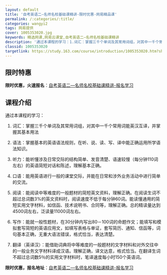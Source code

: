 ```yaml
---
layout: default
title: '自考英语二—名师名校基础课精讲-限时优惠-网易精品课'
permalink: /:categories/:title/
categories: wangyi2
tags: 网易提供
cover: 1005353020.jpg
keywords: 精选网课,网易云课堂,自考英语二—名师名校基础课精讲
description: '通过本课程的学习：1.词汇：掌握三千个单词及其常用词组，对其中一千个常用词能英汉互译，并掌握其基本用法2.语法：掌握基本'
classid: 1005353020
targetlink: https://study.163.com/course/introduction/1005353020.htm?share=1&shareId=1025206652&utm_campaign=share&utm_medium=iphoneShare&utm_source=&utm_u=1025206652
---
```


## 限时特惠

**限时优惠，火速报名**：[自考英语二—名师名校基础课精讲-报名学习](https://study.163.com/course/introduction/1005353020.htm?share=1&shareId=1025206652&utm_campaign=share&utm_medium=iphoneShare&utm_source=&utm_u=1025206652)

## 课程介绍

通过本课程的学习：

1. 词汇：掌握三千个单词及其常用词组，对其中一千个常用词能英汉互译，并掌握其基本用法

2. 语法：掌握基本的英语语法规则，在听、说、读、写、译中能正确运用所学语法知识。

3. 听力：能听懂涉及日常交际的结构简单、发音清楚、语速较慢（每分钟110词左右）的英语简短对话和陈述，理解基本正确。

4. 口语：能用英语进行一般的课堂交际，并能在日常和涉外业务活动中进行简单的交流。

5. 阅读：能阅读中等难度的一般题材的简短英文资料，理解正确。在阅读生词不超过总词数3%的英文资料时，阅读速度不低于每分钟60词。能读懂通用的简短实用文字材料，如信函、技术说明书、合同等，理解正确。总的精读量达到4500词左右，泛读量11000词左右。

6. 写作：能就一般性题材，在30分钟内写出80－100词的命题作文；能填写和模拟套写简短的英语应用文，如填写表格与单证，套写简历、通知、信函等，词句基本正确，无重大语法错误，格式恰当，表达清楚。

7. 翻译（英译汉）：能借助词典将中等难度的一般题材的文字材料和对外交往中的一般业务文字材料译成汉语。理解正确，译文达意，格式恰当。在翻译生词不超过总词数5％的实用文字材料时，笔译速度每小时150个英语词。

**限时优惠，报名地址**：[自考英语二—名师名校基础课精讲-报名学习](https://study.163.com/course/introduction/1005353020.htm?share=1&shareId=1025206652&utm_campaign=share&utm_medium=iphoneShare&utm_source=&utm_u=1025206652)

